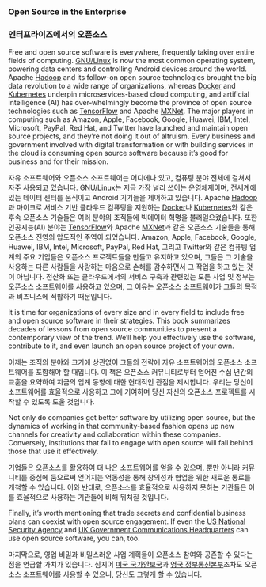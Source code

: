﻿### Open Source in the Enterprise

### 엔터프라이즈에서의 오픈소스

Free and open source software is everywhere, frequently taking over entire fields of computing. [GNU/Linux](https://www.linuxfoundation.org/) is now the most common operating system, powering data centers and controlling Android devices around the world. Apache [Hadoop](http://hadoop.apache.org/) and its follow-on open source technologies brought the big data revolution to a wide range of organizations, whereas [Docker](https://www.docker.com/) and [Kubernetes](https://kubernetes.io/) underpin microservices-based cloud computing, and artificial intelligence (AI) has over‐whelmingly become the province of open source technologies such as [TensorFlow](https://www.tensorflow.org/) and Apache [MXNet](https://mxnet.apache.org/). The major players in computing such as Amazon, Apple, Facebook, Google, Huawei, IBM, Intel, Microsoft, PayPal, Red Hat, and Twitter have launched and maintain open source projects, and they’re not doing it out of altruism. Every business and government involved with digital transformation or with building services in the cloud is consuming open source software because it’s good for business and for their mission.

자유 소프트웨어와 오픈소스 소프트웨어는 어디에나 있고, 컴퓨팅 분야 전체에 걸쳐서 자주 사용되고 있습니다.
[GNU/Linux](https://www.linuxfoundation.org/)는 지금 가장 널리 쓰이는 운영체제이며, 전세계에 있는 데이터 센터를 움직이고 Android 기기들을 제어하고 있습니다.
Apache [Hadoop](http://hadoop.apache.org/)과 마이크로 서비스 기반 클라우드 컴퓨팅을 지원하는 [Docker](https://www.docker.com/)나 [Kubernetes](https://kubernetes.io/)와 같은 후속 오픈소스 기술들은 여러 분야의 조직들에 빅데이터 혁명을 불러일으켰습니다. 또한 인공지능(AI) 분야는 [TensorFlow](https://www.tensorflow.org/)와 Apache [MXNet](https://mxnet.apache.org/)과 같은 오픈소스 기술들을 통해 오픈소스 진영의 압도적인 주역이 되었습니다. Amazon, Apple, Facebook, Google, Huawei, IBM, Intel, Microsoft, PayPal, Red Hat, 그리고 Twitter와 같은 컴퓨팅 업계의 주요 기업들은 오픈소스 프로젝트들을 만들고 유지하고 있으며, 그들은 그 기술을 사용하는 다른 사람들을 사랑하는 마음으로 손해를 감수하면서 그 작업을 하고 있는 것이 아닙니다.
전산화 또는 클라우드에서의 서비스 구축과 관련있는 모든 사업 및 정부는 오픈소스 소프트웨어를 사용하고 있으며, 그 이유는 오픈소스 소프트웨어가 그들의 목적과 비즈니스에 적합하기 때문입니다.

It is time for organizations of every size and in every field to include free and open source software in their strategies. This book summarizes decades of lessons from open source communities to present a contemporary view of the trend. We’ll help you effectively use the software, contribute to it, and even launch an open source project of your own.

이제는 조직의 분야와 크기에 상관없이 그들의 전략에 자유 소프트웨어와 오픈소스 소프트웨어를 포함해야 할 때입니다.
이 책은 오픈소스 커뮤니티로부터 얻어진 수십 년간의 교훈을 요약하여 지금의 업계 동향에 대한 현대적인 관점을 제시합니다.
우리는 당신이 소프트웨어를 효율적으로 사용하고 그에 기여하며 당신 자신의 오픈소스 프로젝트를 시작할 수 있도록 도울 것입니다.

Not only do companies get better software by utilizing open source, but the dynamics of working in that community-based fashion opens up new channels for creativity and collaboration within these companies. Conversely, institutions that fail to engage with open source will fall behind those that use it effectively.

기업들은 오픈소스를 활용하여 더 나은 소프트웨어를 얻을 수 있으며, 뿐만 아니라 커뮤니티를 중심에 둠으로써 얻어지는 역동성을 통해 창의성과 협업을 위한 새로운 통로를 개척할 수 있습니다.
이와 반대로, 오픈소스를 효율적으로 사용하지 못하는 기관들은 이를 효율적으로 사용하는 기관들에 비해 뒤처질 것입니다.

Finally, it’s worth mentioning that trade secrets and confidential business plans can coexist with open source engagement. If even the [US National Security Agency](https://thehackernews.com/2017/06/nsa-github-projects.html) and [UK Government Communications Headquarters](https://github.com/gchq) can use open source software, you can, too.

마지막으로, 영업 비밀과 비밀스러운 사업 계획들이 오픈소스 참여와 공존할 수 있다는 점을 언급할 가치가 있습니다.
심지어 [미국 국가안보국](https://thehackernews.com/2017/06/nsa-github-projects.html)과 [영국 정부통신본부](https://github.com/gchq)조차도 오픈소스 소프트웨어를 사용할 수 있으니, 당신도 그렇게 할 수 있습니다.

